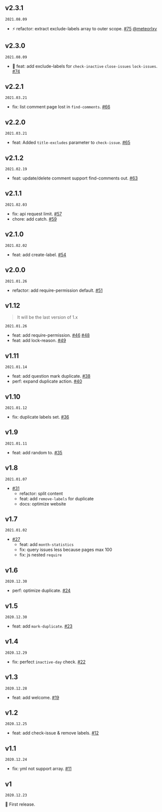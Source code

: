<!--
🐞 Bug fix
🚀 New feature
💄 Perf
📝 Docs
⚡️ Code style
-->

## v2.3.1

`2021.08.09`

- ⚡️ refactor: extract exclude-labels array to outer scope. [#75](https://github.com/actions-cool/issues-helper/pull/75) [@meteorlxy](https://github.com/meteorlxy)

## v2.3.0

`2021.08.09`

- 🚀 feat: add exclude-labels for `check-inactive` `close-issues` `lock-issues`. [#74](https://github.com/actions-cool/issues-helper/pull/74)

## v2.2.1

`2021.03.21`

- fix: list comment page lost in `find-comments`. [#66](https://github.com/actions-cool/issues-helper/pull/66)

## v2.2.0

`2021.03.21`

- feat: Added `title-excludes` parameter to `check-issue`. [#65](https://github.com/actions-cool/issues-helper/pull/65)

## v2.1.2

`2021.02.19`

- feat: update/delete comment support find-comments out. [#63](https://github.com/actions-cool/issues-helper/pull/63)

## v2.1.1

`2021.02.03`

- fix: api request limit. [#57](https://github.com/actions-cool/issues-helper/pull/57)
- chore: add catch. [#59](https://github.com/actions-cool/issues-helper/pull/59)

## v2.1.0

`2021.02.02`

- feat: add create-label. [#54](https://github.com/actions-cool/issues-helper/pull/54)

## v2.0.0

`2021.01.26`

- refactor: add require-permission default. [#51](https://github.com/actions-cool/issues-helper/pull/51)

## v1.12

> It will be the last version of 1.x

`2021.01.26`

- feat: add require-permission. [#46](https://github.com/actions-cool/issues-helper/pull/46) [#48](https://github.com/actions-cool/issues-helper/pull/48)
- feat: add lock-reason. [#49](https://github.com/actions-cool/issues-helper/pull/49)

## v1.11

`2021.01.14`

- feat: add question mark duplicate. [#38](https://github.com/actions-cool/issues-helper/pull/38)
- perf: expand duplicate action. [#40](https://github.com/actions-cool/issues-helper/pull/40)

## v1.10

`2021.01.12`

- fix: duplicate labels set. [#36](https://github.com/actions-cool/issues-helper/pull/36)

## v1.9

`2021.01.11`

- feat: add random to. [#35](https://github.com/actions-cool/issues-helper/pull/35)

## v1.8

`2021.01.07`

- [#31](https://github.com/actions-cool/issues-helper/pull/31)
  - refactor: split content
  - feat: add `remove-labels` for duplicate
  - docs: optimize website

## v1.7

`2021.01.02`

- [#27](https://github.com/actions-cool/issues-helper/pull/27)
  - feat: add `month-statistics`
  - fix: query issues less because pages max 100
  - fix: js nested `require`

## v1.6

`2020.12.30`

- perf: optimize duplicate. [#24](https://github.com/actions-cool/issues-helper/pull/24)

## v1.5

`2020.12.30`

- feat: add `mark-duplicate`. [#23](https://github.com/actions-cool/issues-helper/pull/23)

## v1.4

`2020.12.29`

- fix: perfect `inactive-day` check. [#22](https://github.com/actions-cool/issues-helper/pull/22)

## v1.3

`2020.12.28`

- feat: add welcome. [#19](https://github.com/actions-cool/issues-helper/pull/19)

## v1.2

`2020.12.25`

- feat: add check-issue & remove labels. [#12](https://github.com/actions-cool/issues-helper/pull/12)

## v1.1

`2020.12.24`

- fix: yml not support array. [#11](https://github.com/actions-cool/issues-helper/pull/11)

## v1

`2020.12.23`

🎉 First release.
